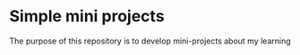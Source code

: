 # Simple mini projects

The purpose of this repository is to develop mini-projects about my learning